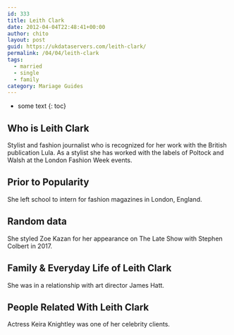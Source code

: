 ```yaml
---
id: 333
title: Leith Clark
date: 2012-04-04T22:48:41+00:00
author: chito
layout: post
guid: https://ukdataservers.com/leith-clark/
permalink: /04/04/leith-clark  
tags:
  - married
  - single
  - family
category: Mariage Guides
---
```


* some text
{: toc}


## Who is  Leith Clark
                  
                  
                  
Stylist and fashion journalist who is recognized for her work with the British publication Lula. As a stylist she has worked with the labels of Poltock and Walsh at the London Fashion Week events.
                  
                
                
                
## Prior to Popularity 
                  
                  
                  
She left school to intern for fashion magazines in London, England.
                  
                
                
                
## Random data 
                  
                  
                  
She styled Zoe Kazan for her appearance on The Late Show with Stephen Colbert in 2017. 
                  
                
                
                
## Family & Everyday Life of Leith Clark
                  
                  
                  
She was in a relationship with art director James Hatt.
                  
                
                
                
## People Related With  Leith Clark
                  
                  
                  
Actress Keira Knightley was one of her celebrity clients. 
                  
                
              
            
          
          
          
    
    
  
